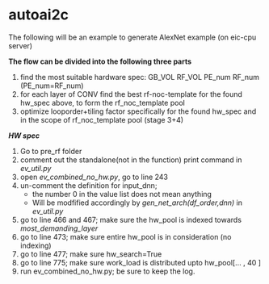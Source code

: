 # autoai2c

The following will be an example to generate AlexNet example (on eic-cpu server) 

**The flow can be divided into the following three parts** 
1. find the most suitable hardware spec: GB_VOL RF_VOL PE_num RF_num (PE_num=RF_num)
2. for each layer of CONV find the best rf-noc-template for the found hw_spec above, to form the rf_noc_template pool
3. optimize looporder+tiling factor specifically for the found hw_spec and in the scope of rf_noc_template pool (stage 3+4) 



***HW spec*** 
1. Go to pre_rf folder
2. comment out the standalone(not in the function) print command in *ev_util.py* 
3. open *ev_combined_no_hw.py*, go to line 243 
4. un-comment the definition for input_dnn; 
    - the number 0 in the value list does not mean anything 
    - Will be modfified accordingly by *gen_net_arch(df_order,dnn)* in *ev_util.py* 
5. go to line 466 and 467; make sure the hw_pool is indexed towards *most_demanding_layer* 
6. go to line 473; make sure entire hw_pool is in consideration (no indexing) 
7. go to line 477; make sure hw_search=True 
8. go to line 775; make sure work_load is distributed upto hw_pool[... , 40 ]
9. run ev_combined_no_hw.py; be sure to keep the log.


